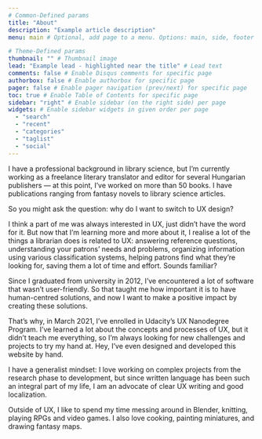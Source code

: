 ```yaml
---
# Common-Defined params
title: "About"
description: "Example article description"
menu: main # Optional, add page to a menu. Options: main, side, footer

# Theme-Defined params
thumbnail: "" # Thumbnail image
lead: "Example lead - highlighted near the title" # Lead text
comments: false # Enable Disqus comments for specific page
authorbox: false # Enable authorbox for specific page
pager: false # Enable pager navigation (prev/next) for specific page
toc: true # Enable Table of Contents for specific page
sidebar: "right" # Enable sidebar (on the right side) per page
widgets: # Enable sidebar widgets in given order per page
  - "search"
  - "recent"
  - "categories"
  - "taglist"
  - "social"
---
```


I have a professional background in library science, but I’m currently working as a freelance literary translator and editor for several Hungarian publishers — at this point, I’ve worked on more than 50 books. I have publications ranging from fantasy novels to library science articles.

So you might ask the question: why do I want to switch to UX design?

I think a part of me was always interested in UX, just didn’t have the word for it. But now that I’m learning more and more about it, I realise a lot of the things a librarian does is related to UX: answering reference questions, understanding your patrons’ needs and problems, organizing information using various classification systems, helping patrons find what they’re looking for, saving them a lot of time and effort. Sounds familiar?

Since I graduated from university in 2012, I’ve encountered a lot of software that wasn’t user-friendly. So that taught me how important it is to have human-centred solutions, and now I want to make a positive impact by creating these solutions.

That’s why, in March 2021, I’ve enrolled in Udacity’s UX Nanodegree Program. I’ve learned a lot about the concepts and processes of UX, but it didn’t teach me everything, so I’m always looking for new challenges and projects to try my hand at. Hey, I’ve even designed and developed this website by hand.

I have a generalist mindset: I love working on complex projects from the research phase to development, but since written language has been such an integral part of my life, I am an advocate of clear UX writing and good localization.

Outside of UX, I like to spend my time messing around in Blender, knitting, playing RPGs and video games. I also love cooking, painting miniatures, and drawing fantasy maps.

